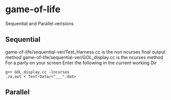 # game-of-life
Sequential and Parallel verisions
## Sequential
  game-of-life/sequential-ver/Test_Harness.cc is the non ncurses final output method
  game-of-life/sequential-ver/GOL_display.cc is the ncurses method
  For a party on your screen Enter the following in the current working Dir
  ```
  g++ GOL_display.cc -lncurses 
  ./a.out < Test-Data/<"___".dat>
  ```
## Parallel
